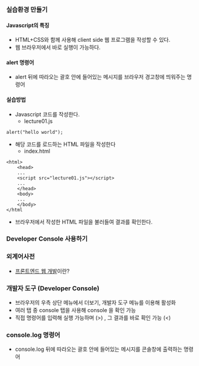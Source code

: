 ### 실습환경 만들기

#### Javascript의 특징

- HTML+CSS와 함께 사용해 client side 웹 프로그램을 작성할 수 있다.
- 웹 브라우저에서 바로 실행이 가능하다.

#### alert 명령어

- alert 뒤에 따라오는 괄호 안에 들어있는 메시지를 브라우저 경고창에 띄워주는 명령어

#### 실습방법

- Javascript 코드를 작성한다.
  - lecture01.js

```
alert("hello world");
```

- 해당 코드를 로드하는 HTML 파일을 작성한다
  - index.html

```
<html>
    <head>
    ...
    <script src="lecture01.js"></script>
    ...
    </head>
    <body>
    ...
    </body>
</html
```

- 브라우저에서 작성한 HTML 파일을 불러들여 결과를 확인한다.



### Developer Console 사용하기

### 외계어사전

- [프론트엔드 웹 개발](http://cafe.naver.com/hajacoding/6)이란?

### 개발자 도구 (Developer Console)

- 브라우저의 우측 상단 메뉴에서 더보기, 개발자 도구 메뉴를 이용해 활성화
- 여러 탭 중 console 탭을 사용해 console 을 확인 가능
- 직접 명령어를 입력해 실행 가능하며 (>) , 그 결과를 바로 확인 가능 (<)

### console.log 명령어

- console.log 뒤에 따라오는 괄호 안에 들어있는 메시지를 콘솔창에 출력하는 명령어

